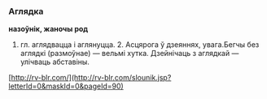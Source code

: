 ### Аглядка
**назоўнік, жаночы род**

1. гл. аглядвацца і аглянуцца. 2. Асцярога ў дзеяннях, увага.Бегчы без аглядкі (размоўнае) — вельмі хутка. Дзейнічаць з аглядкай — улічваць абставіны.

<a rel="author">[http://rv-blr.com/](http://rv-blr.com/slounik.jsp?letterId=0&maskId=0&pageId=90)</a>
